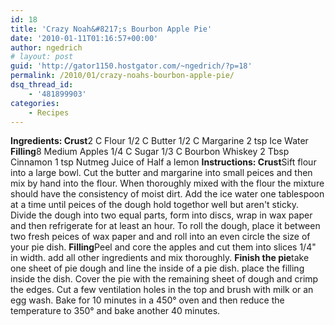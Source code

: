```yaml
---
id: 18
title: 'Crazy Noah&#8217;s Bourbon Apple Pie'
date: '2010-01-11T01:16:57+00:00'
author: ngedrich
# layout: post
guid: 'http://gator1150.hostgator.com/~ngedrich/?p=18'
permalink: /2010/01/crazy-noahs-bourbon-apple-pie/
dsq_thread_id:
    - '481899903'
categories:
    - Recipes
---
```


**Ingredients: Crust**2 C Flour 1/2 C Butter 1/2 C Margarine 2 tsp Ice Water **Filling**8 Medium Apples 1/4 C Sugar 1/3 C Bourbon Whiskey 2 Tbsp Cinnamon 1 tsp Nutmeg Juice of Half a lemon **Instructions: Crust**Sift flour into a large bowl. Cut the butter and margarine into small peices and then mix by hand into the flour. When thoroughly mixed with the flour the mixture should have the consistency of moist dirt. Add the ice water one tablespoon at a time until peices of the dough hold togethor well but aren't sticky. Divide the dough into two equal parts, form into discs, wrap in wax paper and then refrigerate for at least an hour. To roll the dough, place it between two fresh peices of wax paper and and roll into an even circle the size of your pie dish. **Filling**Peel and core the apples and cut them into slices 1/4" in width. add all other ingredients and mix thoroughly. **Finish the pie**take one sheet of pie dough and line the inside of a pie dish. place the filling inside the dish. Cover the pie with the remaining sheet of dough and crimp the edges. Cut a few ventilation holes in the top and brush with milk or an egg wash. Bake for 10 minutes in a 450° oven and then reduce the temperature to 350° and bake another 40 minutes. 